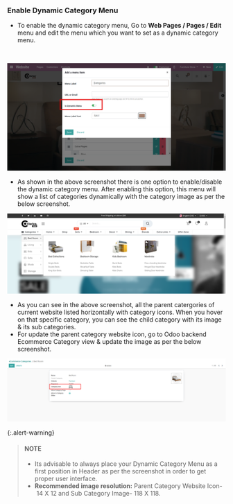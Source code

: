 
### Enable Dynamic Category Menu



* To enable the dynamic category menu, Go to **Web Pages / Pages / Edit** menu and edit the menu which you want to set as a dynamic category menu.


 


![](./images/7-1.png)


* As shown in the above screenshot there is one option to enable/disable the dynamic category menu. After enabling this option, this menu will show a list of categories dynamically with the category image as per the below screenshot.


![](./images/7-2.png)


* As you can see in the above screenshot, all the parent catergories of current website listed horizontally with category icons. When you hover on that specific category, you can see the child category with its image & its sub categories.
* For update the parent category website icon, go to Odoo backend Ecommerce Category view & update the image as per the below screenshot.


![](./images/7-3.png)



{:.alert-warning} 
> 
> #### NOTE
> 
> * Its advisable to always place your Dynamic Category Menu as a first position in Header as per the screenshot in order to get proper user interface.
> * **Recommended image resolution:** Parent Category Website Icon- 14 X 12 and Sub Category Image- 118 X 118.
> 
> 
> 



